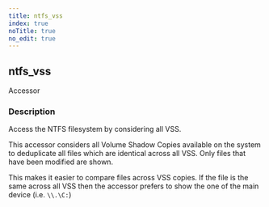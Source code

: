 ```yaml
---
title: ntfs_vss
index: true
noTitle: true
no_edit: true
---
```




<div class="vql_item"></div>


## ntfs_vss
<span class='vql_type label label-warning pull-right page-header'>Accessor</span>


### Description

Access the NTFS filesystem by considering all VSS.

This accessor considers all Volume Shadow Copies available on the
system to deduplicate all files which are identical across all
VSS. Only files that have been modified are shown.

This makes it easier to compare files across VSS copies. If the
file is the same across all VSS then the accessor prefers to show
the one of the main device (i.e. `\\.\C:`)


